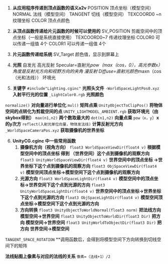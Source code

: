 1. **从应用程序传递到顶点函数的语义a2v**
POSITION 顶点坐标（模型空间）
NORMAL 法线（模型空间）
TANGENT 切线（模型空间）
TEXCOORD0 ~n 纹理坐标
COLOR 顶点点颜色
2. **从顶点函数传递给片元函数的时候可以使用的**
SV_POSITION 剪裁空间中的顶点坐标（一般是系统直接使用）
TEXCOORD0~7 传递纹理坐标
COLOR0 可以传递一组值 4个
COLOR1 可以传递一组值 4个

3. **片元函数传递给系统**
SV_Target 颜色值，显示到屏幕上

4. **光照**
自发光
高光反射 Specular=直射光*pow（max（cos，0），高光参数x）角度是反射光方向和视野方向的夹角
漫反射 Diffuse=直射光颜色*maxn（cos（光和法线））
环境光
5. **关键字**
`#include"Lighting.cginc"` **光照头文件**
`-WorldSpaceLightPos0.xyz` **入射平行光的位置**
`_LightColor0.rgb` **光照颜色**

`normalize()` **对向量进行单位化**
`mul()` **矩阵点乘**
`UnityObjectToClipPos()` **将物体空间的点转化为剪裁空间的点**
`UNITY_LIGHTMODEL_AMBIENT.rgb` **获取环境光（由skybox得到）**
`max(n1,n2)` **两个数取最大的**
`dot(n1,n2)` **向量点乘**
`pow（x，y`）**x的y次方**
`reflect(入射光单位向量，物体发法线)` **计算反射光方向**
`_WorldSpaceCameraPos.xyz` **获取摄像机的世界坐标**

6. **UnityCG.cginc 中一些常用函数**
   1. **摄像机方向（视角方向）**
`float3 WorldSpaceViewDir(float4 v)` **根据模型空间中的顶点坐标 得到 （世界空间）这个点到摄像机的观察方向**
`float3 UnityWorldSpaceViewDir(float4 v)` **世界空间中的顶点坐标 ->世界坐标下这个点到摄像机的观察方向**
`float3 ObjSpaceViewDir(float4 v)` **模型空间顶点坐标->模型空间下这个点到摄像机的观察方向**
   2. **光源方向**
`float3 WorldSpaceLightDir(float4 v)` **模型空间中的顶点坐标->世界空间下这个点到光源的方向**
`float3 UnityWorldSpaceLightDir(float4 v)` **世界空间中的顶点坐标->世界坐标下这个点到光源的方向**
`float3 ObjSpaceLightDir(float4 v)` **模型空间顶点坐标->模型空间下这个点到光源的方向**
   3. **方向转换**
`float3 UnityObjectToWorldNormal(float3 norm)` **把法线方向 模型空间->世界空间**
`float3 UnityObjectToWorldDir(float3 Dir)` **把方向 模型空间->世界空间**
`float3 UnityWorldToObjectDir(float3 Dir)`  **把方向 世界空间->模型空间**

`TANGENT_SPACE_ROTATION` **调用函数后，会得到将模型空间下方向转换到切线空间下的矩阵

**法线贴图上像素与对应的法线的关系** `像素=（法线+1）/2`